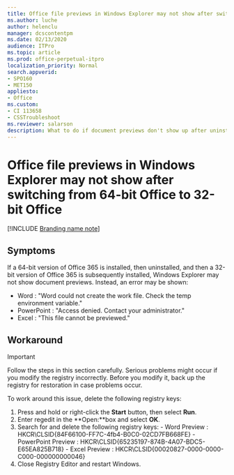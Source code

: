 ```yaml
---
title: Office file previews in Windows Explorer may not show after switching from 64-bit Office to 32-bit Office
ms.author: luche
author: helenclu
manager: dcscontentpm
ms.date: 02/13/2020
audience: ITPro
ms.topic: article
ms.prod: office-perpetual-itpro
localization_priority: Normal
search.appverid:
- SPO160
- MET150
appliesto:
- Office
ms.custom: 
- CI 113658
- CSSTroubleshoot 
ms.reviewer: salarson 
description: What to do if document previews don't show up after uninstalling the 64-bit version of Office and then installing the 32-bit version.
---
```


# Office file previews in Windows Explorer may not show after switching from 64-bit Office to 32-bit Office

[!INCLUDE [Branding name note](../../../includes/branding-name-note.md)]

## Symptoms

If a 64-bit version of Office 365 is installed, then uninstalled, and then a 32-bit version of Office 365 is subsequently installed, Windows Explorer may not show document previews.  Instead, an error may be shown:

- Word : "Word could not create the work file. Check the temp environment variable."
- PowerPoint : "Access denied. Contact your administrator."
- Excel : "This file cannot be previewed."

## Workaround

> [!IMPORTANT]
> Follow the steps in this section carefully. Serious problems might occur if you modify the registry incorrectly. Before you modify it, back up the registry for restoration in case problems occur.

To work around this issue, delete the following registry keys:

1.    Press and hold or right-click the **Start** button, then select **Run**. 
2.    Enter regedit in the **Open:**box and select **OK**.
3.    Search for and delete the following registry keys:
    - Word Preview  : HKCR\CLSID\{84F66100-FF7C-4fb4-B0C0-02CD7FB668FE}
    - PowerPoint Preview : HKCR\CLSID\{65235197-874B-4A07-BDC5-E65EA825B718}
    - Excel Preview : HKCR\CLSID\{00020827-0000-0000-C000-000000000046}
4.    Close Registry Editor and restart Windows. 

